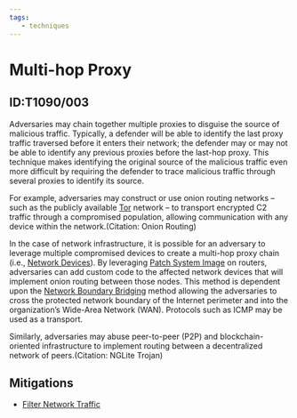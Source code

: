 ```yaml
---
tags:
   - techniques
---
```

# Multi-hop Proxy
## ID:T1090/003
Adversaries may chain together multiple proxies to disguise the source of malicious traffic. Typically, a defender will be able to identify the last proxy traffic traversed before it enters their network; the defender may or may not be able to identify any previous proxies before the last-hop proxy. This technique makes identifying the original source of the malicious traffic even more difficult by requiring the defender to trace malicious traffic through several proxies to identify its source.

For example, adversaries may construct or use onion routing networks – such as the publicly available [Tor](/mitre/software/S0183) network – to transport encrypted C2 traffic through a compromised population, allowing communication with any device within the network.(Citation: Onion Routing)

In the case of network infrastructure, it is possible for an adversary to leverage multiple compromised devices to create a multi-hop proxy chain (i.e., [Network Devices](/mitre/techniques/T1584/008)). By leveraging [Patch System Image](/mitre/techniques/T1601/001) on routers, adversaries can add custom code to the affected network devices that will implement onion routing between those nodes. This method is dependent upon the [Network Boundary Bridging](/mitre/techniques/T1599) method allowing the adversaries to cross the protected network boundary of the Internet perimeter and into the organization’s Wide-Area Network (WAN).  Protocols such as ICMP may be used as a transport.

Similarly, adversaries may abuse peer-to-peer (P2P) and blockchain-oriented infrastructure to implement routing between a decentralized network of peers.(Citation: NGLite Trojan)
## Mitigations
* [Filter Network Traffic](mitigations/M1037)
